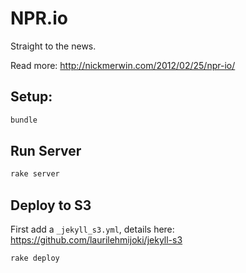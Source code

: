 # NPR.io

Straight to the news.

Read more:
http://nickmerwin.com/2012/02/25/npr-io/

## Setup:

```bash
bundle
```

## Run Server

```bash
rake server
```

## Deploy to S3

First add a ```_jekyll_s3.yml```, details here:
https://github.com/laurilehmijoki/jekyll-s3

```bash
rake deploy
```
